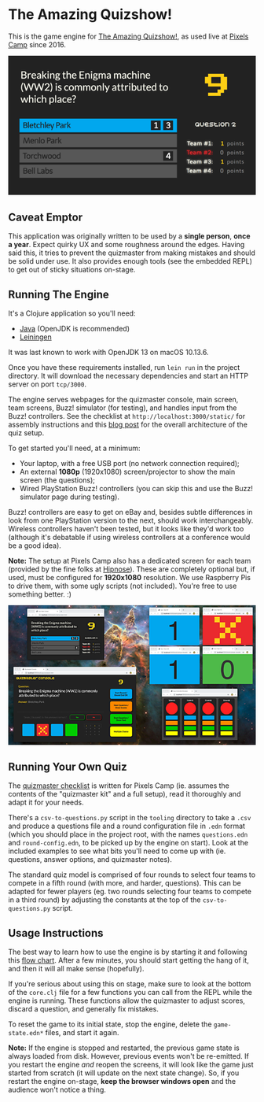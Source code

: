 # The Amazing Quizshow!

This is the game engine for [The Amazing Quizshow!](https://quiz.pixels.camp/), as used live at [Pixels Camp](https://pixels.camp/) since 2016.

![Main Screen](https://github.com/PixelsCamp/pixelscamp-quiz-stage/raw/master/extras/mainscreen.png)

## Caveat Emptor

This application was originally written to be used by a **single person**, **once a year**. Expect quirky UX and some roughness around the edges. Having said this, it tries to prevent the quizmaster from making mistakes and should be solid under use. It also provides enough tools (see the embedded REPL) to get out of sticky situations on-stage.

## Running The Engine

It's a Clojure application so you'll need:

* [Java](http://jdk.java.net/) (OpenJDK is recommended)
* [Leiningen](https://leiningen.org/)

It was last known to work with OpenJDK 13 on macOS 10.13.6.

Once you have these requirements installed, run `lein run` in the project directory. It will download the necessary dependencies and start an HTTP server on port `tcp/3000`.

The engine serves webpages for the quizmaster console, main screen, team screens, Buzz! simulator (for testing), and handles input from the Buzz! controllers. See the checklist at `http://localhost:3000/static/` for assembly instructions and this [blog post](https://blog.pixels.camp/the-quizshow-stage-setup-def8ddf2dab2) for the overall architecture of the quiz setup.

To get started you'll need, at a minimum:

  * Your laptop, with a free USB port (no network connection required);
  * An external **1080p** (1920x1080) screen/projector to show the main screen (the questions);
  * Wired PlayStation Buzz! controllers (you can skip this and use the Buzz! simulator page during testing).

Buzz! controllers are easy to get on eBay and, besides subtle differences in look from one PlayStation version to the next, should work interchangeably. Wireless controllers haven't been tested, but it looks like they'd work too (although it's debatable if using wireless controllers at a conference would be a good idea).

**Note:** The setup at Pixels Camp also has a dedicated screen for each team (provided by the fine folks at [Hipnose](http://hipnose.com/)). These are completely optional but, if used, must be configured for **1920x1080** resolution. We use Raspberry Pis to drive them, with some ugly scripts (not included). You're free to use something better. :)

![All Screens](https://github.com/PixelsCamp/pixelscamp-quiz-stage/raw/master/extras/screenshot.png)

## Running Your Own Quiz

The [quizmaster checklist](http://localhost:3000/static/) is written for Pixels Camp (ie. assumes the contents of the "quizmaster kit" and a full setup), read it thoroughly and adapt it for your needs.

There's a `csv-to-questions.py` script in the `tooling` directory to take a `.csv` and produce a questions file and a round configuration file in `.edn` format (which you should place in the project root, with the names `questions.edn` and `round-config.edn`, to be picked up by the engine on start). Look at the included examples to see what bits you'll need to come up with (ie. questions, answer options, and quizmaster notes).

The standard quiz model is comprised of four rounds to select four teams to compete in a fifth round (with more, and harder, questions). This can be adapted for fewer players (eg. two rounds selecting four teams to compete in a third round) by adjusting the constants at the top of the `csv-to-questions.py` script.

## Usage Instructions

The best way to learn how to use the engine is by starting it and following this [flow chart](https://github.com/PixelsCamp/pixelscamp-quiz-stage/raw/master/extras/engine_flow.pdf). After a few minutes, you should start getting the hang of it, and then it will all make sense (hopefully).

If you're serious about using this on stage, make sure to look at the bottom of the `core.clj` file for a few functions you can call from the REPL while the engine is running. These functions allow the quizmaster to adjust scores, discard a question, and generally fix mistakes.

To reset the game to its initial state, stop the engine, delete the `game-state.edn*` files, and start it again.

**Note:** If the engine is stopped and restarted, the previous game state is always loaded from disk. However, previous events won't be re-emitted. If you restart the engine *and* reopen the screens, it will look like the game just started from scratch (it will update on the next state change). So, if you restart the engine on-stage, **keep the browser windows open** and the audience won't notice a thing.
